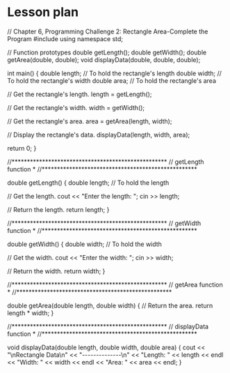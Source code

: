 # Lesson plan
 // Chapter 6, Programming Challenge 2: Rectangle Area-Complete the Program
#include <iostream>
using namespace std;

// Function prototypes
double getLength();
double getWidth();
double getArea(double, double);
void displayData(double, double, double);

int main()
{
   double length;  // To hold the rectangle's length
   double width;   // To hold the rectangle's width
   double area;    // To hold the rectangle's area
          
   // Get the rectangle's length.
   length = getLength();
   
   // Get the rectangle's width.
   width = getWidth();
   
   // Get the rectangle's area.
   area = getArea(length, width);
   
   // Display the rectangle's data.
   displayData(length, width, area);
          
   return 0;
}

//***************************************************
// getLength function                               *
//***************************************************

double getLength()
{
   double length;  // To hold the length
   
   // Get the length.
   cout << "Enter the length: ";
   cin >> length;
   
   // Return the length.
   return length;
}

//***************************************************
// getWidth function                                *
//***************************************************

double getWidth()
{
   double width;  // To hold the width
   
   // Get the width.
   cout << "Enter the width: ";
   cin >> width;
   
   // Return the width.
   return width;
}

//***************************************************
// getArea function                                 *
//***************************************************

double getArea(double length, double width)
{
   // Return the area.
   return length * width;
}

//***************************************************
// displayData function                             *
//***************************************************

void displayData(double length, double width, double area)
{
   cout << "\nRectangle Data\n"
        << "--------------\n"
        << "Length: " << length << endl
        << "Width:  " << width << endl
        << "Area:   " << area << endl;
}

  
